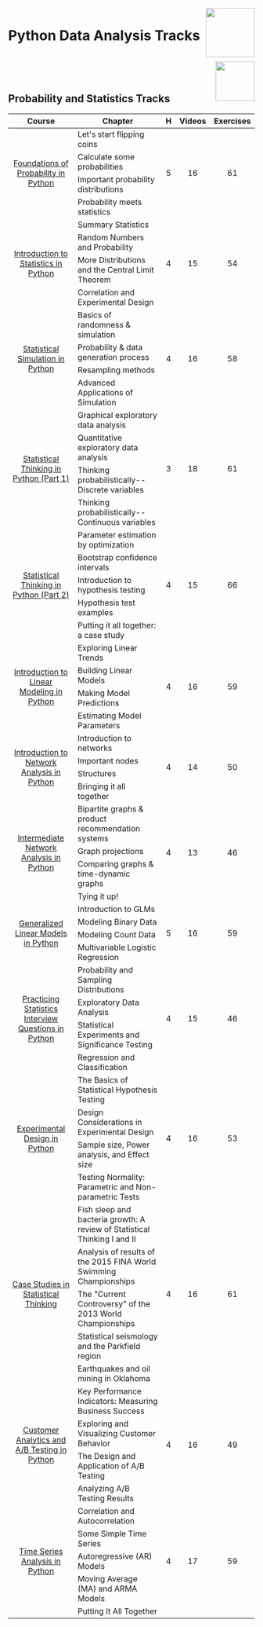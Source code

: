 <img align="right" width="100" src="https://github.com/cs-MohamedAyman/DataCamp-Tracks/blob/master/organizations-logos/datacamp.jpg">

# Python Data Analysis Tracks

<br>
<img align="right" width="80" height="80" src="https://github.com/cs-MohamedAyman/DataCamp-Tracks/blob/master/organizations-logos/python.jpg">
<br><br>

## Probability and Statistics Tracks

<table>
    <thead>
        <tr>
            <th width="40%">Course</th>
            <th width="60%">Chapter</th>
            <th>H</th>
            <th>Videos</th>
            <th>Exercises</th>
        </tr>
    </thead>
    <tbody>
            <tr>
                <td rowspan=4 align=center>
<a href="https://learn.datacamp.com/courses/foundations-of-probability-in-python">Foundations of Probability in Python</a><br>
                <td align="left">Let's start flipping coins</td>
                <td rowspan=4 align="center">5</td>
                <td rowspan=4 align="center">16</td>
                <td rowspan=4 align="center">61</td>
                </td>
            </tr>
            <tr>
                <td align="left">Calculate some probabilities</td>
            </tr>
            <tr>
                <td align="left">Important probability distributions</td>
            </tr>
            <tr>
                <td align="left">Probability meets statistics</td>
            </tr>
            <tr>
                <td rowspan=4 align=center>
<a href="https://learn.datacamp.com/courses/introduction-to-statistics-in-python">Introduction to Statistics in Python</a><br>
                <td align="left">Summary Statistics</td>
                <td rowspan=4 align="center">4</td>
                <td rowspan=4 align="center">15</td>
                <td rowspan=4 align="center">54</td>
                </td>
            </tr>
            <tr>
                <td align="left">Random Numbers and Probability</td>
            </tr>
            <tr>
                <td align="left">More Distributions and the Central Limit Theorem</td>
            </tr>
            <tr>
                <td align="left">Correlation and Experimental Design</td>
            </tr>
            <tr>
                <td rowspan=4 align=center>
<a href="https://learn.datacamp.com/courses/statistical-simulation-in-python">Statistical Simulation in Python</a><br>
                <td align="left">Basics of randomness & simulation</td>
                <td rowspan=4 align="center">4</td>
                <td rowspan=4 align="center">16</td>
                <td rowspan=4 align="center">58</td>
                </td>
            </tr>
            <tr>
                <td align="left">Probability & data generation process</td>
            </tr>
            <tr>
                <td align="left">Resampling methods</td>
            </tr>
            <tr>
                <td align="left">Advanced Applications of Simulation</td>
            </tr>
            <tr>
                <td rowspan=4 align=center>
<a href="https://learn.datacamp.com/courses/statistical-thinking-in-python-part-1">Statistical Thinking in Python (Part 1)</a><br>
                <td align="left">Graphical exploratory data analysis</td>
                <td rowspan=4 align="center">3</td>
                <td rowspan=4 align="center">18</td>
                <td rowspan=4 align="center">61</td>
                </td>
            </tr>
            <tr>
                <td align="left">Quantitative exploratory data analysis</td>
            </tr>
            <tr>
                <td align="left">Thinking probabilistically-- Discrete variables</td>
            </tr>
            <tr>
                <td align="left">Thinking probabilistically-- Continuous variables</td>
            </tr>
            <tr>
                <td rowspan=5 align=center>
<a href="https://learn.datacamp.com/courses/statistical-thinking-in-python-part-2">Statistical Thinking in Python (Part 2)</a><br>
                <td align="left">Parameter estimation by optimization</td>
                <td rowspan=5 align="center">4</td>
                <td rowspan=5 align="center">15</td>
                <td rowspan=5 align="center">66</td>
                </td>
            </tr>
            <tr>
                <td align="left">Bootstrap confidence intervals</td>
            </tr>
            <tr>
                <td align="left">Introduction to hypothesis testing</td>
            </tr>
            <tr>
                <td align="left">Hypothesis test examples</td>
            </tr>
            <tr>
                <td align="left">Putting it all together: a case study</td>
            </tr>
            <tr>
                <td rowspan=4 align=center>
<a href="https://learn.datacamp.com/courses/introduction-to-linear-modeling-in-python">Introduction to Linear Modeling in Python</a><br>
                <td align="left">Exploring Linear Trends</td>
                <td rowspan=4 align="center">4</td>
                <td rowspan=4 align="center">16</td>
                <td rowspan=4 align="center">59</td>
                </td>
            </tr>
            <tr>
                <td align="left">Building Linear Models</td>
            </tr>
            <tr>
                <td align="left">Making Model Predictions</td>
            </tr>
            <tr>
                <td align="left">Estimating Model Parameters</td>
            </tr>
            <tr>
                <td rowspan=4 align=center>
<a href="https://learn.datacamp.com/courses/introduction-to-network-analysis-in-python">Introduction to Network Analysis in Python</a><br>
                <td align="left">Introduction to networks</td>
                <td rowspan=4 align="center">4</td>
                <td rowspan=4 align="center">14</td>
                <td rowspan=4 align="center">50</td>
                </td>
            </tr>
            <tr>
                <td align="left">Important nodes</td>
            </tr>
            <tr>
                <td align="left">Structures</td>
            </tr>
            <tr>
                <td align="left">Bringing it all together</td>
            </tr>
            <tr>
                <td rowspan=4 align=center>
<a href="https://learn.datacamp.com/courses/intermediate-network-analysis-in-python">Intermediate Network Analysis in Python</a><br>
                <td align="left">Bipartite graphs & product recommendation systems</td>
                <td rowspan=4 align="center">4</td>
                <td rowspan=4 align="center">13</td>
                <td rowspan=4 align="center">46</td>
                </td>
            </tr>
            <tr>
                <td align="left">Graph projections</td>
            </tr>
            <tr>
                <td align="left">Comparing graphs & time-dynamic graphs</td>
            </tr>
            <tr>
                <td align="left">Tying it up!</td>
            </tr>
            <tr>
                <td rowspan=4 align=center>
<a href="https://learn.datacamp.com/courses/generalized-linear-models-in-python">Generalized Linear Models in Python</a><br>
                <td align="left">Introduction to GLMs</td>
                <td rowspan=4 align="center">5</td>
                <td rowspan=4 align="center">16</td>
                <td rowspan=4 align="center">59</td>
                </td>
            </tr>
            <tr>
                <td align="left">Modeling Binary Data</td>
            </tr>
            <tr>
                <td align="left">Modeling Count Data</td>
            </tr>
            <tr>
                <td align="left">Multivariable Logistic Regression</td>
            </tr>
            <tr>
                <td rowspan=4 align=center>
<a href="https://learn.datacamp.com/courses/practicing-statistics-interview-questions-in-python">Practicing Statistics Interview Questions in Python</a><br>
                <td align="left">Probability and Sampling Distributions</td>
                <td rowspan=4 align="center">4</td>
                <td rowspan=4 align="center">15</td>
                <td rowspan=4 align="center">46</td>
                </td>
            </tr>
            <tr>
                <td align="left">Exploratory Data Analysis</td>
            </tr>
            <tr>
                <td align="left">Statistical Experiments and Significance Testing</td>
            </tr>
            <tr>
                <td align="left">Regression and Classification</td>
            </tr>
            <tr>
                <td rowspan=4 align=center>
<a href="https://learn.datacamp.com/courses/experimental-design-in-python">Experimental Design in Python</a><br>
                <td align="left">The Basics of Statistical Hypothesis Testing</td>
                <td rowspan=4 align="center">4</td>
                <td rowspan=4 align="center">16</td>
                <td rowspan=4 align="center">53</td>
                </td>
            </tr>
            <tr>
                <td align="left">Design Considerations in Experimental Design</td>
            </tr>
            <tr>
                <td align="left">Sample size, Power analysis, and Effect size</td>
            </tr>
            <tr>
                <td align="left">Testing Normality: Parametric and Non-parametric Tests</td>
            </tr>
            <tr>
                <td rowspan=5 align=center>
<a href="https://learn.datacamp.com/courses/case-studies-in-statistical-thinking">Case Studies in Statistical Thinking</a><br>
                <td align="left">Fish sleep and bacteria growth: A review of Statistical Thinking I and II</td>
                <td rowspan=5 align="center">4</td>
                <td rowspan=5 align="center">16</td>
                <td rowspan=5 align="center">61</td>
                </td>
            </tr>
            <tr>
                <td align="left">Analysis of results of the 2015 FINA World Swimming Championships</td>
            </tr>
            <tr>
                <td align="left">The "Current Controversy" of the 2013 World Championships</td>
            </tr>
            <tr>
                <td align="left">Statistical seismology and the Parkfield region</td>
            </tr>
            <tr>
                <td align="left">Earthquakes and oil mining in Oklahoma</td>
            </tr>
            <tr>
                <td rowspan=4 align=center>
<a href="https://learn.datacamp.com/courses/customer-analytics-and-ab-testing-in-python">Customer Analytics and A/B Testing in Python</a><br>
                <td align="left">Key Performance Indicators: Measuring Business Success</td>
                <td rowspan=4 align="center">4</td>
                <td rowspan=4 align="center">16</td>
                <td rowspan=4 align="center">49</td>
                </td>
            </tr>
            <tr>
                <td align="left">Exploring and Visualizing Customer Behavior</td>
            </tr>
            <tr>
                <td align="left">The Design and Application of A/B Testing</td>
            </tr>
            <tr>
                <td align="left">Analyzing A/B Testing Results</td>
            </tr>
            <tr>
                <td rowspan=5 align=center>
<a href="https://learn.datacamp.com/courses/time-series-analysis-in-python">Time Series Analysis in Python</a><br>
                <td align="left">Correlation and Autocorrelation</td>
                <td rowspan=5 align="center">4</td>
                <td rowspan=5 align="center">17</td>
                <td rowspan=5 align="center">59</td>
                </td>
            </tr>
            <tr>
                <td align="left">Some Simple Time Series</td>
            </tr>
            <tr>
                <td align="left">Autoregressive (AR) Models</td>
            </tr>
            <tr>
                <td align="left">Moving Average (MA) and ARMA Models</td>
            </tr>
            <tr>
                <td align="left">Putting It All Together</td>
            </tr>
    </tbody>
</table>
